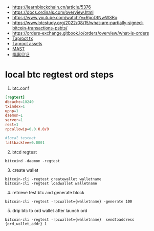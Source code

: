 - https://learnblockchain.cn/article/5376
- https://docs.ordinals.com/overview.html
- https://www.youtube.com/watch?v=RpoDtNwWSBo
- https://www.btcstudy.org/2022/08/15/what-are-partially-signed-bitcoin-transactions-psbts/
- https://orders-exchange.gitbook.io/orders/overview/what-is-orders
- [Taproot tx](https://mp.weixin.qq.com/s/SYpcLQy_TKuqDtxzSRwd0Q)
- [Taproot assets](https://mp.weixin.qq.com/s/amvE8zg_IdDhmUrxsQwN_g)
- [MAST](https://mp.weixin.qq.com/s/qA9AJ08KxRU9qhWngJ4OkA)
- [隔离见证](https://mp.weixin.qq.com/s/6bsOD-SZIVj3hNXzvLFQsQ)

# local btc regtest ord steps
1. btc.conf
```conf 
[regtest]
dbcache=10240
txindex=1
upnp=1
daemon=1
server=1
rest=1
rpcallowip=0.0.0.0/0

#local testnet
fallbackfee=0.0001
 ```
2. btcd regtest
```shell
bitcoind -daemon -regtest
```

3. create wallet
```shell
bitcoin-cli -regtest createwallet walletname
bitcoin-cli -regtest loadwallet walletname
```
4. retrieve test btc and generate block
```shell
bitcoin-cli -regtest -rpcwallet={walletname} -generate 100
```
5. drip btc to ord wallet after launch ord
```shell
bitcoin-cli -regtest -rpcwallet={walletname}  sendtoaddress {ord_wallet_addr} 1
```
